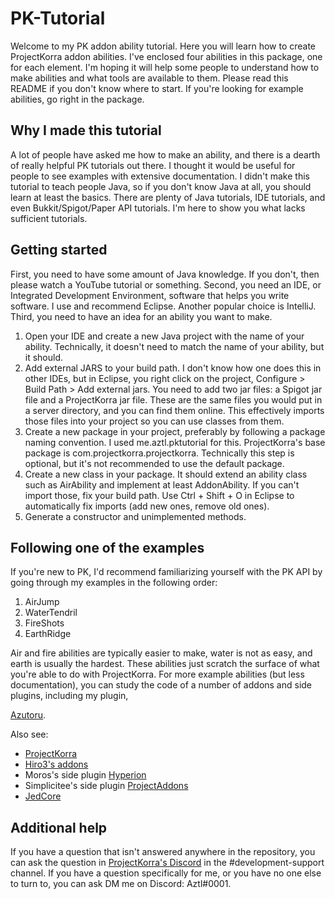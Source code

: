 # PK-Tutorial
Welcome to my PK addon ability tutorial. Here you will learn how to create ProjectKorra addon abilities. I've enclosed four abilities in this package, one for each element. I'm hoping it will help some people to understand how to make abilities and what tools are available to them.
Please read this README if you don't know where to start. If you're looking for example abilities, go right in the package.

## Why I made this tutorial
A lot of people have asked me how to make an ability, and there is a dearth of really helpful PK tutorials out there. I thought it would be useful for people to see examples with extensive documentation. I didn't make this tutorial to teach people Java, so if you don't know Java at all, you should learn at least the basics. There are plenty of Java tutorials, IDE tutorials, and even Bukkit/Spigot/Paper API tutorials. I'm here to show you what lacks sufficient tutorials.

## Getting started
First, you need to have some amount of Java knowledge. If you don't, then please watch a YouTube tutorial or something.
Second, you need an IDE, or Integrated Development Environment, software that helps you write software. I use and recommend Eclipse. Another popular choice is IntelliJ.
Third, you need to have an idea for an ability you want to make.

1. Open your IDE and create a new Java project with the name of your ability. Technically, it doesn't need to match the name of your ability, but it should.
2. Add external JARS to your build path. I don't know how one does this in other IDEs, but in Eclipse, you right click on the project, Configure > Build Path > Add external jars. You need to add two jar files: a Spigot jar file and a ProjectKorra jar file. These are the same files you would put in a server directory, and you can find them online. This effectively imports those files into your project so you can use classes from them.
3. Create a new package in your project, preferably by following a package naming convention. I used me.aztl.pktutorial for this. ProjectKorra's base package is com.projectkorra.projectkorra. Technically this step is optional, but it's not recommended to use the default package.
4. Create a new class in your package. It should extend an ability class such as AirAbility and implement at least AddonAbility. If you can't import those, fix your build path. Use Ctrl + Shift + O in Eclipse to automatically fix imports (add new ones, remove old ones).
5. Generate a constructor and unimplemented methods.

## Following one of the examples
If you're new to PK, I'd recommend familiarizing yourself with the PK API by going through my examples in the following order:

1. AirJump
2. WaterTendril
3. FireShots
4. EarthRidge

Air and fire abilities are typically easier to make, water is not as easy, and earth is usually the hardest.
These abilities just scratch the surface of what you're able to do with ProjectKorra. For more example abilities (but less documentation), you can study the code of a number of addons and side plugins, including my plugin,

[Azutoru](https://github.com/Aztlon/Azutoru).

Also see:
* [ProjectKorra](https://github.com/ProjectKorra/ProjectKorra)
* [Hiro3's addons](https://github.com/EmreNtm/ProjectKorra-Addon-Abilities)
* Moros's side plugin [Hyperion](https://github.com/PrimordialMoros/Hyperion)
* Simplicitee's side plugin [ProjectAddons](https://github.com/Simplicitee/ProjectAddons)
* [JedCore](https://github.com/Aztlon/JedCore)

## Additional help
If you have a question that isn't answered anywhere in the repository, you can ask the question in [ProjectKorra's Discord](https://discord.gg/pPJe5p3) in the #development-support channel.
If you have a question specifically for me, or you have no one else to turn to, you can ask DM me on Discord: Aztl#0001.